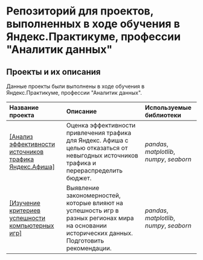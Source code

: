 # Репозиторий для проектов, выполненных в ходе обучения в Яндекс.Практикуме, профессии "Аналитик данных"

## Проекты и их описания

Данные проекты были выполнены в ходе обучения в Яндекс.Практикуме, профессии "Аналитик данных".

| Название проекта | Описание | Используемые библиотеки | 
| :---------------------- | :---------------------- | :---------------------- |
| [[Анализ эффективности источников трафика Яндекс.Афиша]](yandex_afisha_project) | Оценка эффективности привлечения трафика для Яндекс. Афиша с целью отказаться от невыгодных источников трафика и перераспределить бюджет.| *pandas*, *matplotlib*, *numpy*, *seaborn*|
| [[Изучение критериев успешности компьютерных игр]](gamedev_project) |Выявление закономерностей, которые влияют на успешность игр в разных регионах мира на основании исторических данных. Подготовить рекомендации.| *pandas*, *matplotlib*, *numpy*, *seaborn*|
